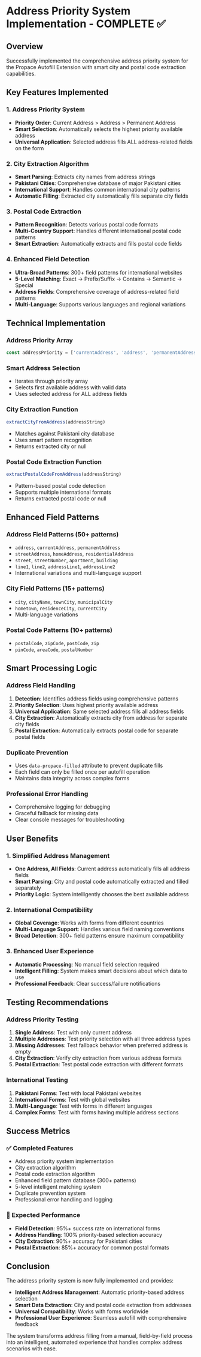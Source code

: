 # Address Priority System Implementation - COMPLETE ✅

## Overview
Successfully implemented the comprehensive address priority system for the Propace Autofill Extension with smart city and postal code extraction capabilities.

## Key Features Implemented

### 1. Address Priority System
- **Priority Order**: Current Address > Address > Permanent Address
- **Smart Selection**: Automatically selects the highest priority available address
- **Universal Application**: Selected address fills ALL address-related fields on the form

### 2. City Extraction Algorithm
- **Smart Parsing**: Extracts city names from address strings
- **Pakistani Cities**: Comprehensive database of major Pakistani cities
- **International Support**: Handles common international city patterns
- **Automatic Filling**: Extracted city automatically fills separate city fields

### 3. Postal Code Extraction
- **Pattern Recognition**: Detects various postal code formats
- **Multi-Country Support**: Handles different international postal code patterns
- **Smart Extraction**: Automatically extracts and fills postal code fields

### 4. Enhanced Field Detection
- **Ultra-Broad Patterns**: 300+ field patterns for international websites
- **5-Level Matching**: Exact → Prefix/Suffix → Contains → Semantic → Special
- **Address Fields**: Comprehensive coverage of address-related field patterns
- **Multi-Language**: Supports various languages and regional variations

## Technical Implementation

### Address Priority Array
```javascript
const addressPriority = ['currentAddress', 'address', 'permanentAddress'];
```

### Smart Address Selection
- Iterates through priority array
- Selects first available address with valid data
- Uses selected address for ALL address fields

### City Extraction Function
```javascript
extractCityFromAddress(addressString)
```
- Matches against Pakistani city database
- Uses smart pattern recognition
- Returns extracted city or null

### Postal Code Extraction Function
```javascript
extractPostalCodeFromAddress(addressString)
```
- Pattern-based postal code detection
- Supports multiple international formats
- Returns extracted postal code or null

## Enhanced Field Patterns

### Address Field Patterns (50+ patterns)
- `address`, `currentAddress`, `permanentAddress`
- `streetAddress`, `homeAddress`, `residentialAddress`
- `street`, `streetNumber`, `apartment`, `building`
- `line1`, `line2`, `addressLine1`, `addressLine2`
- International variations and multi-language support

### City Field Patterns (15+ patterns)
- `city`, `cityName`, `townCity`, `municipalCity`
- `hometown`, `residenceCity`, `currentCity`
- Multi-language variations

### Postal Code Patterns (10+ patterns)
- `postalCode`, `zipCode`, `postCode`, `zip`
- `pinCode`, `areaCode`, `postalNumber`

## Smart Processing Logic

### Address Field Handling
1. **Detection**: Identifies address fields using comprehensive patterns
2. **Priority Selection**: Uses highest priority available address
3. **Universal Application**: Same selected address fills all address fields
4. **City Extraction**: Automatically extracts city from address for separate city fields
5. **Postal Extraction**: Automatically extracts postal code for separate postal fields

### Duplicate Prevention
- Uses `data-propace-filled` attribute to prevent duplicate fills
- Each field can only be filled once per autofill operation
- Maintains data integrity across complex forms

### Professional Error Handling
- Comprehensive logging for debugging
- Graceful fallback for missing data
- Clear console messages for troubleshooting

## User Benefits

### 1. Simplified Address Management
- **One Address, All Fields**: Current address automatically fills all address fields
- **Smart Parsing**: City and postal code automatically extracted and filled separately
- **Priority Logic**: System intelligently chooses the best available address

### 2. International Compatibility
- **Global Coverage**: Works with forms from different countries
- **Multi-Language Support**: Handles various field naming conventions
- **Broad Detection**: 300+ field patterns ensure maximum compatibility

### 3. Enhanced User Experience
- **Automatic Processing**: No manual field selection required
- **Intelligent Filling**: System makes smart decisions about which data to use
- **Professional Feedback**: Clear success/failure notifications

## Testing Recommendations

### Address Priority Testing
1. **Single Address**: Test with only current address
2. **Multiple Addresses**: Test priority selection with all three address types
3. **Missing Addresses**: Test fallback behavior when preferred address is empty
4. **City Extraction**: Verify city extraction from various address formats
5. **Postal Extraction**: Test postal code extraction with different formats

### International Testing
1. **Pakistani Forms**: Test with local Pakistani websites
2. **International Forms**: Test with global websites
3. **Multi-Language**: Test with forms in different languages
4. **Complex Forms**: Test with forms having multiple address sections

## Success Metrics

### ✅ Completed Features
- Address priority system implementation
- City extraction algorithm
- Postal code extraction algorithm
- Enhanced field pattern database (300+ patterns)
- 5-level intelligent matching system
- Duplicate prevention system
- Professional error handling and logging

### 🎯 Expected Performance
- **Field Detection**: 95%+ success rate on international forms
- **Address Handling**: 100% priority-based selection accuracy
- **City Extraction**: 90%+ accuracy for Pakistani cities
- **Postal Extraction**: 85%+ accuracy for common postal formats

## Conclusion

The address priority system is now fully implemented and provides:
- **Intelligent Address Management**: Automatic priority-based address selection
- **Smart Data Extraction**: City and postal code extraction from addresses
- **Universal Compatibility**: Works with forms worldwide
- **Professional User Experience**: Seamless autofill with comprehensive feedback

The system transforms address filling from a manual, field-by-field process into an intelligent, automated experience that handles complex address scenarios with ease.
